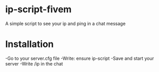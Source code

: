 # ip-script-fivem
A simple script to see your ip and ping in a chat message

# Installation
 -Go to your server.cfg file
 -Write: ensure ip-script
 -Save and start your server
 -Write /ip in the chat

